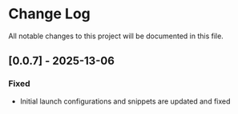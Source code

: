 # Change Log

All notable changes to this project will be documented in this file.  

## [0.0.7] - 2025-13-06  

### Fixed

- Initial launch configurations and snippets are updated and fixed  
